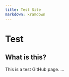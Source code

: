 ```yaml
---
title: Test Site
markdown: kramdown
---
```


<style>
a.anchor {
  display: none !important;
}
</style>

# Test

## What is this?

This is a test GitHub page. ...
